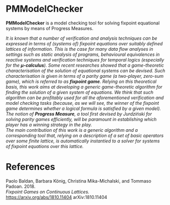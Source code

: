 # PMModelChecker
__PMModelChecker__ is a model checking tool for solving fixpoint equational systems by means of Progress Measures.

_It is known that a number of verification and analysis techniques can be expressed 
in terms of (systems of) fixpoint equations over suitably defined lattices
of information. This is the case for many data flow analyses in settings such
as static analysis of programs, behavioural equivalences in reactive systems and
verification techniques for temporal logics (especially for the **μ-calculus**). Some
recent researches showed that a game-theoretic characterisation of the solution
of equational systems can be devised. Such characterisation is given in terms
of a parity game (a two-player, zero-sum game), which is referred to as **fixpoint
game**. Relying on this theoretical basis, this work aims at developing a generic
game-theoretic algorithm for finding the solution of a given system of equations.
We think that such algorithm can be profitably used for all the aforementioned
verification and model checking tasks (because, as we will see, the winner of the
fixpoint game determines whether a logical formula is satisfied by a given model).
The notion of **Progress Measure**, a tool first devised by Jurdziński for solving parity
games efficiently, will be paramount in establishing which player has a winning
strategy in the play.<br/> 
The main contribution of this work is a generic algorithm and a corresponding
tool that, relying on a description of a set of basic operators over some finite lattice,
is automatically instantied to a solver for systems of fixpoint equations over this
lattice._


# References
Paolo Baldan, Barbara König, Christina Mika-Michalski, and Tommaso Padoan. 2018.<br/> 
_Fixpoint Games on Continuous Lattices._<br/>
https://arxiv.org/abs/1810.11404 arXiv:1810.11404
